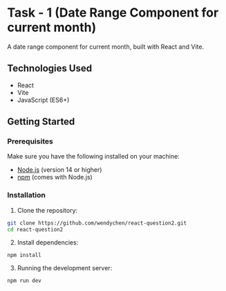 # Task - 1 (Date Range Component for current month)

A date range component for current month, built with React and Vite.

## Technologies Used

- React
- Vite
- JavaScript (ES6+)

## Getting Started

### Prerequisites

Make sure you have the following installed on your machine:

- [Node.js](https://nodejs.org/) (version 14 or higher)
- [npm](https://www.npmjs.com/) (comes with Node.js)

### Installation

1. Clone the repository:

```bash
git clone https://github.com/wendychen/react-question2.git
cd react-question2
```

2. Install dependencies:

```
npm install
```

3. Running the development server:

```
npm run dev
```
